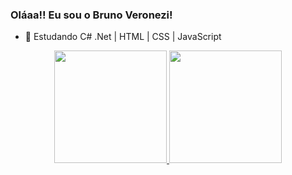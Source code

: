 ### Oláaa!! Eu sou o Bruno Veronezi! 

- 🌱 Estudando C# .Net | HTML | CSS | JavaScript

<div align="center">
  <a href="https://github.com/brunoveronezi">
  <img height="180em" src="https://github-readme-stats.vercel.app/api?username=brunoveronezi&show_icons=true&theme=dark&include_all_commits=true&count_private=true"/>
  <img height="180em" src="https://github-readme-stats.vercel.app/api/top-langs/?username=brunoveronezi&layout=compact&langs_count=7&theme=dark"/>
</div>

